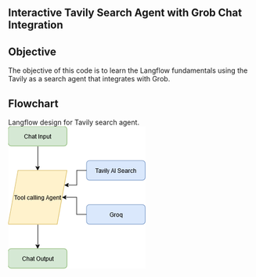 ## Interactive Tavily Search Agent with Grob Chat Integration

## Objective
The objective of this code is to learn the Langflow fundamentals using the Tavily as a search agent that integrates with Grob.

## Flowchart
Langflow design for Tavily search agent.
![Flowchart](search_ai_tool.drawio.png)

